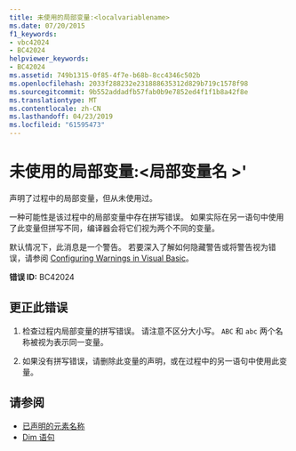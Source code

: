 ```yaml
---
title: 未使用的局部变量:<localvariablename>
ms.date: 07/20/2015
f1_keywords:
- vbc42024
- BC42024
helpviewer_keywords:
- BC42024
ms.assetid: 749b1315-0f85-4f7e-b68b-8cc4346c502b
ms.openlocfilehash: 2033f288232e231888635312d829b719c1578f98
ms.sourcegitcommit: 9b552addadfb57fab0b9e7852ed4f1f1b8a42f8e
ms.translationtype: MT
ms.contentlocale: zh-CN
ms.lasthandoff: 04/23/2019
ms.locfileid: "61595473"
---
```

# <a name="unused-local-variable-localvariablename"></a>未使用的局部变量:\<局部变量名 >'
声明了过程中的局部变量，但从未使用过。  
  
 一种可能性是该过程中的局部变量中存在拼写错误。 如果实际在另一语句中使用了此变量但拼写不同，编译器会将它们视为两个不同的变量。  
  
 默认情况下，此消息是一个警告。 若要深入了解如何隐藏警告或将警告视为错误，请参阅 [Configuring Warnings in Visual Basic](/visualstudio/ide/configuring-warnings-in-visual-basic)。  
  
 **错误 ID:** BC42024  
  
## <a name="to-correct-this-error"></a>更正此错误  
  
1. 检查过程内局部变量的拼写错误。 请注意不区分大小写。 `ABC` 和 `abc` 两个名称被视为表示同一变量。  
  
2. 如果没有拼写错误，请删除此变量的声明，或在过程中的另一语句中使用此变量。  
  
## <a name="see-also"></a>请参阅

- [已声明的元素名称](../../visual-basic/programming-guide/language-features/declared-elements/declared-element-names.md)
- [Dim 语句](../../visual-basic/language-reference/statements/dim-statement.md)
